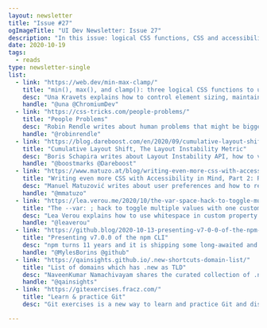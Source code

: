 ```yaml
---
layout: newsletter
title: "Issue #27"
ogImageTitle: "UI Dev Newsletter: Issue 27"
description: "In this issue: logical CSS functions, CSS and accessibility, .new domains, and more."
date: 2020-10-19
tags:
  - reads
type: newsletter-single
list:
  - link: "https://web.dev/min-max-clamp/"
    title: "min(), max(), and clamp(): three logical CSS functions to use today"
    desc: "Una Kravets explains how to control element sizing, maintain proper spacing, and implement fluid typography using these well-supported CSS functions."
    handle: "@una @ChromiumDev"
  - link: "https://css-tricks.com/people-problems/"
    title: "People Problems"
    desc: "Robin Rendle writes about human problems that might be bigger than technical problems."
    handle: "@robinrendle"
  - link: "https://blog.dareboost.com/en/2020/09/cumulative-layout-shift-visual-instability/"
    title: "Cumulative Layout Shift, The Layout Instability Metric"
    desc: "Boris Schapira writes about Layout Instability API, how to visualize CLS in the browser, how to optimize for CLS, and about some unusual characteristics."
    handle: "@boostmarks @Dareboost"
  - link: "https://www.matuzo.at/blog/writing-even-more-css-with-accessibility-in-mind-user-preferences/"
    title: "Writing even more CSS with Accessibility in Mind, Part 2: Respecting user preferences"
    desc: "Manuel Matuzović writes about user preferences and how to respect them when writing CSS."
    handle: "@mmatuzo"
  - link: "https://lea.verou.me/2020/10/the-var-space-hack-to-toggle-multiple-values-with-one-custom-property/"
    title: "The --var: ; hack to toggle multiple values with one custom property"
    desc: "Lea Verou explains how to use whitespace in custom property to make an “if” statement in CSS."
    handle: "@leaverou"
  - link: "https://github.blog/2020-10-13-presenting-v7-0-0-of-the-npm-cli/"
    title: "Presenting v7.0.0 of the npm CLI"
    desc: "npm turns 11 years and it is shipping some long-awaited and requested features."
    handle: "@MylesBorins @github"
  - link: "https://qainsights.github.io/.new-shortcuts-domain-list/"
    title: "List of domains which has .new as TLD"
    desc: "NaveenKumar Namachivayam shares the curated collection of .new shortcut domains."
    handle: "@qainsights"
  - link: "https://gitexercises.fracz.com/"
    title: "Learn & practice Git"
    desc: "Git exercises is a new way to learn and practice Git and discover its you might haven’t been aware of."

---
```

